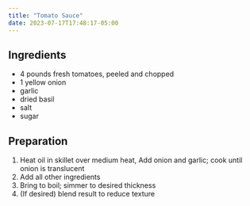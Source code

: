 ```yaml
---
title: "Tomato Sauce"
date: 2023-07-17T17:48:17-05:00
---
```


## Ingredients
* 4 pounds fresh tomatoes, peeled and chopped
* 1 yellow onion
* garlic
* dried basil
* salt
* sugar

## Preparation
1. Heat oil in skillet over medium heat, Add onion and garlic; cook until onion is translucent
2. Add all other ingredients
3. Bring to boil; simmer to desired thickness
4. (If desired) blend result to reduce texture

